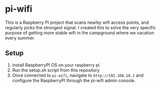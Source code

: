 # pi-wifi
This is a Raspberry PI project that scans nearby wifi access points, and regularly picks the strongest signal. I created this to solve the very specific purpose of getting more stable wifi in the campground where we vacation every summer.

## Setup
1. install RaspberryPI OS on your raspberry pi
2. Run the setup.sh script from this repository
3. Once connected to `pi-wifi`, navigate to `http://192.168.10.1` and configure the RaspberryPI through the pi-wifi admin console.
